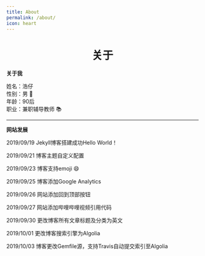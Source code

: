 ```yaml
---
title: About
permalink: /about/
icon: heart
---
```


# <center>关于</center>

**关于我**

姓名：浩仔    
性别：男 :boy:    
年龄：90后    
职业：兼职辅导教师 :books:    

------------

**网站发展**



2019/09/19 Jekyll博客搭建成功Hello World！


2019/09/21 博客主题自定义配置


2019/09/23 博客支持emoji :smile:


2019/09/25 博客添加Google Analytics


2019/09/26 网站添加回到顶部按钮


2019/09/27 网站添加哔哩哔哩视频引用代码


2019/09/30 更改博客所有文章标题及分类为英文


2019/10/01 更改博客搜索引擎为Algolia


2019/10/03 博客更改Gemfile源，支持Travis自动提交索引至Algolia